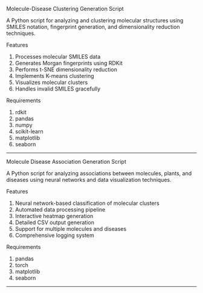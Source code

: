 
Molecule-Disease Clustering  Generation Script

A Python script for analyzing and clustering molecular structures using SMILES notation, fingerprint generation, and dimensionality reduction techniques.

Features
1. Processes molecular SMILES data
2. Generates Morgan fingerprints using RDKit
3. Performs t-SNE dimensionality reduction
4. Implements K-means clustering
5. Visualizes molecular clusters
6. Handles invalid SMILES gracefully

Requirements

1. rdkit
2. pandas
3. numpy
4. scikit-learn
5. matplotlib
6. seaborn
-------------------------------------------------------------------------------------------------------------------------------------------------------------
Molecule Disease Association Generation Script

A Python script for analyzing associations between molecules, plants, and diseases using neural networks and data visualization techniques.

Features

1. Neural network-based classification of molecular clusters
2. Automated data processing pipeline
3. Interactive heatmap generation
4. Detailed CSV output generation
5. Support for multiple molecules and diseases
6. Comprehensive logging system

Requirements

1. pandas
2. torch
3. matplotlib
4. seaborn
----------------------------------------------------------------------------------------------------------------------
